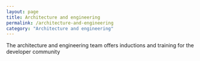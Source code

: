 ```yaml
---
layout: page
title: Architecture and engineering
permalink: /architecture-and-engineering
category: "Architecture and engineering"
---
```


The architecture and engineering team offers inductions and training for the developer community
